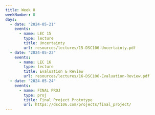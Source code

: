 ```yaml
---
title: Week 8
weekNumber: 8
days:
  - date: "2024-05-21"
    events:
      - name: LEC 15
        type: lecture
        title: Uncertainty
        url: resources/lectures/15-DSC106-Uncertainty.pdf
  - date: "2024-05-23"
    events:
      - name: LEC 16
        type: lecture
        title: Evaluation & Review
        url: resources/lectures/16-DSC106-Evaluation-Review.pdf
  - date: "2024-05-24"
    events:
      - name: FINAL PROJ
        type: proj
        title: Final Project Prototype
        url: https://dsc106.com/projects/final_project/
---
```

